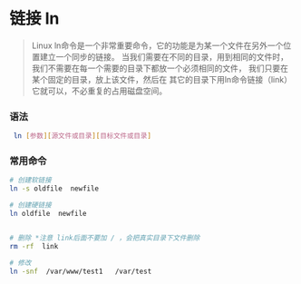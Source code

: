 # 链接 ln
> Linux ln命令是一个非常重要命令，它的功能是为某一个文件在另外一个位置建立一个同步的链接。 
> 当我们需要在不同的目录，用到相同的文件时，我们不需要在每一个需要的目录下都放一个必须相同的文件，
>我们只要在某个固定的目录，放上该文件，然后在 其它的目录下用ln命令链接（link）它就可以，不必重复的占用磁盘空间。

### 语法
```bash
 ln [参数][源文件或目录][目标文件或目录]
```

### 常用命令
```bash
# 创建软链接
ln -s oldfile  newfile

# 创建硬链接
ln oldfile  newfile


# 删除 *注意 link后面不要加 / ，会把真实目录下文件删除
rm -rf  link

# 修改
ln -snf  /var/www/test1   /var/test
```
